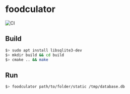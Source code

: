 # foodculator

![CI](https://github.com/lelika1/foodculator/workflows/CI/badge.svg)

## Build

```sh
$> sudo apt install libsqlite3-dev
$> mkdir build && cd build
$> cmake .. && make
```

## Run

```sh
$> foodculator path/to/folder/static /tmp/database.db
```
